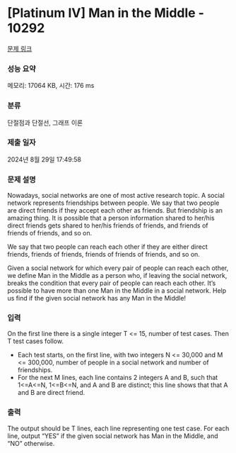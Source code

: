 # [Platinum IV] Man in the Middle - 10292 

[문제 링크](https://www.acmicpc.net/problem/10292) 

### 성능 요약

메모리: 17064 KB, 시간: 176 ms

### 분류

단절점과 단절선, 그래프 이론

### 제출 일자

2024년 8월 29일 17:49:58

### 문제 설명

<p>Nowadays, social networks are one of most active research topic. A social network represents friendships between people. We say that two people are direct friends if they accept each other as friends. But friendship is an amazing thing. It is possible that a person information shared to her/his direct friends gets shared to her/his friends of friends, and friends of friends of friends, and so on. </p>

<p>We say that two people can reach each other if they are either direct friends, friends of friends, friends of friends of friends, and so on. </p>

<p>Given a social network for which every pair of people can reach each other, we define Man in the Middle as a person who, if leaving the social network, breaks the condition that every pair of people can reach each other. It’s possible to have more than one Man in the Middle in a social network. Help us find if the given social network has any Man in the Middle! </p>

### 입력 

 <p>On the first line there is a single integer T <= 15, number of test cases. Then T test cases follow. </p>

<ul>
	<li>Each test starts, on the first line, with two integers N <= 30,000 and M <= 300,000, number of people in a social network and number of friendships. </li>
	<li>For the next M lines, each line contains 2 integers A and B, such that 1<=A<=N, 1<=B<=N, and A and B are distinct; this line shows that that A and B are direct friend. </li>
</ul>

### 출력 

 <p>The output should be T lines, each line representing one test case. For each line, output “YES” if the given social network has Man in the Middle, and “NO” otherwise. </p>

